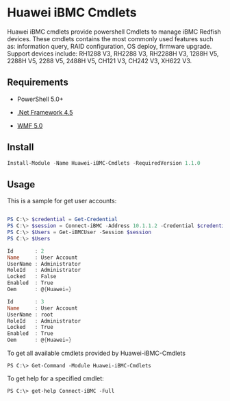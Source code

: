 # Huawei iBMC Cmdlets

Huawei iBMC cmdlets provide powershell Cmdlets to manage iBMC Redfish devices.
These cmdlets contains the most commonly used features such as: information query, RAID configuration, OS deploy, firmware upgrade.
Support devices include: RH1288 V3, RH2288 V3, RH2288H V3, 1288H V5, 2288H V5, 2288 V5, 2488H V5, CH121 V3, CH242 V3, XH622 V3.


## Requirements

- PowerShell 5.0+

- [.Net Framework 4.5](http://www.microsoft.com/en-us/download/details.aspx?id=30653)

- [WMF 5.0](https://www.microsoft.com/en-us/download/details.aspx?id=50395)

## Install

```powershell
Install-Module -Name Huawei-iBMC-Cmdlets -RequiredVersion 1.1.0
```

## Usage

This is a sample for get user accounts:

```powershell

PS C:\> $credential = Get-Credential
PS C:\> $session = Connect-iBMC -Address 10.1.1.2 -Credential $credential -TrustCert
PS C:\> $Users = Get-iBMCUser -Session $session
PS C:\> $Users

Id       : 2
Name     : User Account
UserName : Administrator
RoleId   : Administrator
Locked   : False
Enabled  : True
Oem      : @{Huawei=}

Id       : 3
Name     : User Account
UserName : root
RoleId   : Administrator
Locked   : True
Enabled  : True
Oem      : @{Huawei=}

```

To get all available cmdlets provided by Huawei-iBMC-Cmdlets

```
PS C:\> Get-Command -Module Huawei-iBMC-Cmdlets
```


To get help for a specified cmdlet:

```
PS C:\> get-help Connect-iBMC -Full
```